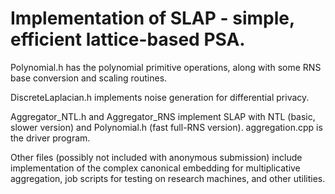 # Implementation of SLAP - simple, efficient lattice-based PSA.
Polynomial.h has the polynomial primitive operations, along with some RNS base conversion and scaling routines.

DiscreteLaplacian.h implements noise generation for differential privacy.

Aggregator\_NTL.h and Aggregator\_RNS implement SLAP with NTL (basic, slower version) and Polynomial.h (fast full-RNS version). aggregation.cpp is the driver program.

Other files (possibly not included with anonymous submission) include implementation of the complex canonical embedding for multiplicative aggregation, job scripts for testing on research machines, and other utilities.
